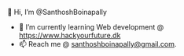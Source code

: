   👋 Hi, I’m @SanthoshBoinapally
- 🌱 I’m currently learning Web development @ https://www.hackyourfuture.dk
- 📫 Reach me @ santhoshboinapally@gmail.com.

<!---
santhoshboinapally/santhoshboinapally is a ✨ special ✨ repository because its `README.md` (this file) appears on your GitHub profile.
You can click the Preview link to take a look at your changes.
--->
